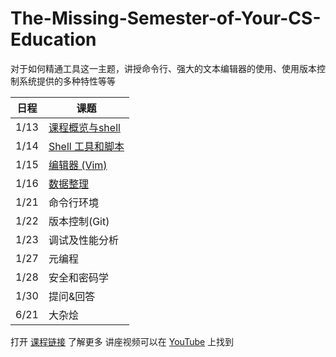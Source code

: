# The-Missing-Semester-of-Your-CS-Education

对于如何精通工具这一主题，讲授命令行、强大的文本编辑器的使用、使用版本控制系统提供的多种特性等等

| 日程 | 课题             |
| ---- | ---------------- |
| 1/13 | [课程概览与shell](https://github.com/KevinYc5/The-Missing-Semester-of-Your-CS-Education/blob/master/%E8%AF%BE%E7%A8%8B%E6%A6%82%E8%A7%88%E4%B8%8E%20shell.md)  |
| 1/14 | [Shell 工具和脚本](https://github.com/KevinYc5/The-Missing-Semester-of-Your-CS-Education/blob/master/Shell%20%E5%B7%A5%E5%85%B7%E5%92%8C%E8%84%9A%E6%9C%AC.md) |
| 1/15 | [编辑器 (Vim)](https://github.com/KevinYc5/The-Missing-Semester-of-Your-CS-Education/blob/master/%E7%BC%96%E8%BE%91%E5%99%A8%EF%BC%88Vim%EF%BC%89.md)     |
| 1/16 | [数据整理](https://github.com/KevinYc5/The-Missing-Semester-of-Your-CS-Education/blob/master/%E6%95%B0%E6%8D%AE%E6%95%B4%E7%90%86.md)         |
| 1/21 | 命令行环境       |
| 1/22 | 版本控制(Git)    |
| 1/23 | 调试及性能分析   |
| 1/27 | 元编程           |
| 1/28 | 安全和密码学     |
| 1/30 | 提问&回答        |
| 6/21 | 大杂烩           |
    
    
打开 [课程链接](https://missing-semester-cn.github.io/) 了解更多 
讲座视频可以在 [YouTube](https://www.youtube.com/playlist?list=PLyzOVJj3bHQuloKGG59rS43e29ro7I57J) 上找到


